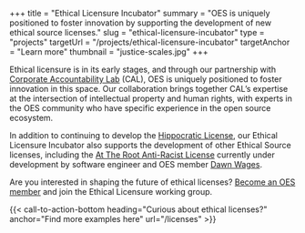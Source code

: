 +++
title = "Ethical Licensure Incubator"
summary = "OES is uniquely positioned to foster innovation by supporting the development of new ethical source licenses."
slug = "ethical-licensure-incubator"
type = "projects"
targetUrl = "/projects/ethical-licensure-incubator"
targetAnchor = "Learn more"
thumbnail = "justice-scales.jpg"
+++

Ethical licensure is in its early stages, and through our partnership with [Corporate Accountability Lab](https://corpaccountabilitylab.org) (CAL), OES is uniquely positioned to foster innovation in this space. Our collaboration brings together CAL’s expertise at the intersection of intellectual property and human rights, with experts in the OES community who have specific experience in the open source ecosystem. 

In addition to continuing to develop the [Hippocratic License](https://ethicalsource.dev), our Ethical Licensure Incubator also supports the development of other Ethical Source licenses, including the [At The Root Anti-Racist License](https://attheroot.dev) currently under development by software engineer and OES member [Dawn Wages](https://dawnwages.info).

Are you interested in shaping the future of ethical licenses? [Become an OES member](/join) and join the Ethical Licensure working group.

{{< call-to-action-bottom heading="Curious about ethical licenses?" anchor="Find more examples here" url="/licenses" >}}
